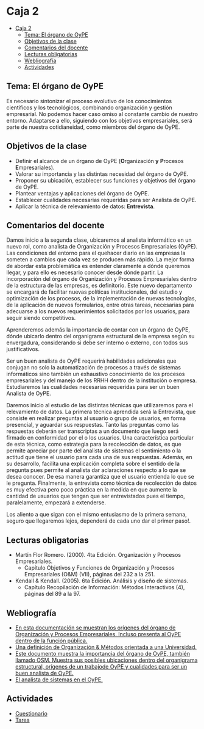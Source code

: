 # Caja 2

<!--toc:start-->
- [Caja 2](#caja-2)
  - [Tema: El órgano de OyPE](#tema-el-órgano-de-oype)
  - [Objetivos de la clase](#objetivos-de-la-clase)
  - [Comentarios del docente](#comentarios-del-docente)
  - [Lecturas obligatorias](#lecturas-obligatorias)
  - [Webliografía](#webliografía)
  - [Actividades](#actividades)
<!--toc:end-->

## Tema: El órgano de OyPE

Es necesario sintonizar el proceso evolutivo de los conocimientos científicos y los tecnológicos, combinando organización y gestión empresarial. No podemos hacer caso omiso al constante cambio de nuestro entorno. Adaptarse a ello, siguiendo con los objetivos empresariales, será parte de nuestra cotidianeidad, como miembros del órgano de OyPE.

## Objetivos de la clase

- Definir el alcance de un órgano de OyPE (**O**rganización **y** **P**rocesos **E**mpresariales).
- Valorar su importancia y las distintas necesidad del órgano de OyPE.
- Proponer su ubicación, establecer sus funciones y objetivos del órgano de OyPE.
- Plantear ventajas y aplicaciones del órgano de OyPE.
- Establecer cualidades necesarias requeridas para ser Analista de OyPE.
- Aplicar la técnica de relevamiento de datos: **Entrevista**.

## Comentarios del docente

Damos inicio a la segunda clase, ubicaremos al analista informático en un nuevo rol, como analista de Organización y Procesos Empresariales (OyPE). Las condiciones del entorno para el quehacer diario en las empresas la someten a cambios que cada vez se producen más rápido. La mejor forma de abordar esta problemática es entender claramente a dónde queremos llegar, y para ello es necesario conocer desde dónde partir. La incorporación del órgano de Organización y Procesos Empresariales dentro de la estructura de las empresas, es definitorio. Este nuevo departamento se encargará de facilitar nuevas políticas institucionales, del estudio y optimización de los procesos, de la implementación de nuevas tecnologías, de la aplicación de nuevos formularios, entre otras tareas, necesarias para adecuarse a los nuevos requerimientos solicitados por los usuarios, para seguir siendo competitivos.

Aprenderemos además la importancia de contar con un órgano de OyPE, dónde ubicarlo dentro del organigrama estructural de la empresa según su envergadura, considerando si debe ser interno o externo, con todos sus justificativos.

Ser un buen analista de OyPE requerirá habilidades adicionales que conjugan no solo la automatización de procesos a través de sistemas informáticos sino también un exhaustivo conocimiento de los procesos empresariales y del manejo de los RRHH dentro de la institución o empresa. Estudiaremos las cualidades necesarias requeridas para ser un buen Analista de OyPE.

Daremos inicio al estudio de las distintas técnicas que utilizaremos para el relevamiento de datos. La primera técnica aprendida será la Entrevista, que consiste en realizar preguntas al usuario o grupo de usuarios, en forma presencial, y aguardar sus respuestas. Tanto las preguntas como las respuestas deberán ser transcriptas a un documento que luego será firmado en conformidad por el o los usuarios. Una característica particular de esta técnica, como estrategia para la recolección de datos, es que permite apreciar por parte del analista de sistemas el sentimiento o la actitud que tiene el usuario para cada una de sus respuestas. Además, en su desarrollo, facilita una explicación completa sobre el sentido de la pregunta pues permite al analista dar aclaraciones respecto a lo que se desea conocer. De esa manera garantiza que el usuario entienda lo que se le pregunta. Finalmente, la entrevista como técnica de recolección de datos es muy efectiva pero poco práctica en la medida en que aumente la cantidad de usuarios que tengan que ser entrevistados pues el tiempo, paralelamente, empezará a extenderse.

Los aliento a que sigan con el mismo entusiasmo de la primera semana, seguro que llegaremos lejos, dependerá de cada uno dar el primer paso!.

## Lecturas obligatorias

- Martín Flor Romero. (2000). 4ta Edición. Organización y Procesos Empresariales.
  - Capítulo Objetivos y Funciones de Organización y Procesos Empresariales (O&M) (VII), páginas del 232 a la 251.
- Kendall & Kendall. (2005). 6ta Edición. Análisis y diseño de sistemas.
  - Capítulo Recopilación de Información: Métodos Interactivos (4), páginas del 89 a la 97. 

## Webliografía

- [En esta documentación se muestran los orígenes del órgano de Organización y Procesos Empresariales. Incluso presenta al OyPE dentro de la función pública.](http://www.gestiopolis.com/canales8/ger/mejoramiento-de-procedimientos-metodos-y-sistemas-de-trabajo.htm)
- [Una definición de Organización & Métodos orientada a una Universidad.](http://www.uan.edu.mx/es/sfa-departamento-organizacion-metodos)
- [Este documento muestra la importancia del órgano de OyPE, también llamado OSM. Muestra sus posibles ubicaciones dentro del organigrama estructural, orígenes de un trabajode OyPE y cualidades para ser un buen analista de OyPE.](http://unidad6org.blogspot.com/2008/04/racionalizacin-oym-oys.html)
- [El analista de sistemas en el OyPE.](http://agmcomorg2012.blogspot.com/2014/09/el-analista-de-sistemas-en-la.html)

## Actividades

- [Cuestionario](./actividades/cuestionario.md)
- [Tarea](./actividades/tarea.md)
